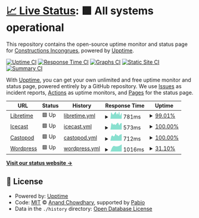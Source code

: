 # [📈 Live Status](https://superlarsen-status.interzone.network): <!--live status--> **🟩 All systems operational**

This repository contains the open-source uptime monitor and status page for [Constructions Incongrues](https://www.constructions-incongrues.net), powered by [Upptime](https://github.com/upptime/upptime).

[![Uptime CI](https://github.com/constructions-incongrues/superlarsen-status/workflows/Uptime%20CI/badge.svg)](https://github.com/constructions-incongrues/superlarsen-status/actions?query=workflow%3A%22Uptime+CI%22)
[![Response Time CI](https://github.com/constructions-incongrues/superlarsen-status/workflows/Response%20Time%20CI/badge.svg)](https://github.com/constructions-incongrues/superlarsen-status/actions?query=workflow%3A%22Response+Time+CI%22)
[![Graphs CI](https://github.com/constructions-incongrues/superlarsen-status/workflows/Graphs%20CI/badge.svg)](https://github.com/constructions-incongrues/superlarsen-status/actions?query=workflow%3A%22Graphs+CI%22)
[![Static Site CI](https://github.com/constructions-incongrues/superlarsen-status/workflows/Static%20Site%20CI/badge.svg)](https://github.com/constructions-incongrues/superlarsen-status/actions?query=workflow%3A%22Static+Site+CI%22)
[![Summary CI](https://github.com/constructions-incongrues/superlarsen-status/workflows/Summary%20CI/badge.svg)](https://github.com/constructions-incongrues/superlarsen-status/actions?query=workflow%3A%22Summary+CI%22)

With [Upptime](https://upptime.js.org), you can get your own unlimited and free uptime monitor and status page, powered entirely by a GitHub repository. We use [Issues](https://github.com/constructions-incongrues/superlarsen-status/issues) as incident reports, [Actions](https://github.com/constructions-incongrues/superlarsen-status/actions) as uptime monitors, and [Pages](https://superlarsen-status.interzone.network) for the status page.

<!--start: status pages-->
<!-- This summary is generated by Upptime (https://github.com/upptime/upptime) -->
<!-- Do not edit this manually, your changes will be overwritten -->
<!-- prettier-ignore -->
| URL | Status | History | Response Time | Uptime |
| --- | ------ | ------- | ------------- | ------ |
| <img alt="" src="https://icons.duckduckgo.com/ip3/libretime.superlarsen.fr.ico" height="13"> [Libretime](https://libretime.superlarsen.fr) | 🟩 Up | [libretime.yml](https://github.com/constructions-incongrues/superlarsen-status/commits/HEAD/history/libretime.yml) | <details><summary><img alt="Response time graph" src="./graphs/libretime/response-time-week.png" height="20"> 781ms</summary><br><a href="https://status.superlarsen.fr/history/libretime"><img alt="Response time 780" src="https://img.shields.io/endpoint?url=https%3A%2F%2Fraw.githubusercontent.com%2Fconstructions-incongrues%2Fsuperlarsen-status%2FHEAD%2Fapi%2Flibretime%2Fresponse-time.json"></a><br><a href="https://status.superlarsen.fr/history/libretime"><img alt="24-hour response time 658" src="https://img.shields.io/endpoint?url=https%3A%2F%2Fraw.githubusercontent.com%2Fconstructions-incongrues%2Fsuperlarsen-status%2FHEAD%2Fapi%2Flibretime%2Fresponse-time-day.json"></a><br><a href="https://status.superlarsen.fr/history/libretime"><img alt="7-day response time 781" src="https://img.shields.io/endpoint?url=https%3A%2F%2Fraw.githubusercontent.com%2Fconstructions-incongrues%2Fsuperlarsen-status%2FHEAD%2Fapi%2Flibretime%2Fresponse-time-week.json"></a><br><a href="https://status.superlarsen.fr/history/libretime"><img alt="30-day response time 780" src="https://img.shields.io/endpoint?url=https%3A%2F%2Fraw.githubusercontent.com%2Fconstructions-incongrues%2Fsuperlarsen-status%2FHEAD%2Fapi%2Flibretime%2Fresponse-time-month.json"></a><br><a href="https://status.superlarsen.fr/history/libretime"><img alt="1-year response time 780" src="https://img.shields.io/endpoint?url=https%3A%2F%2Fraw.githubusercontent.com%2Fconstructions-incongrues%2Fsuperlarsen-status%2FHEAD%2Fapi%2Flibretime%2Fresponse-time-year.json"></a></details> | <details><summary><a href="https://status.superlarsen.fr/history/libretime">99.01%</a></summary><a href="https://status.superlarsen.fr/history/libretime"><img alt="All-time uptime 99.60%" src="https://img.shields.io/endpoint?url=https%3A%2F%2Fraw.githubusercontent.com%2Fconstructions-incongrues%2Fsuperlarsen-status%2FHEAD%2Fapi%2Flibretime%2Fuptime.json"></a><br><a href="https://status.superlarsen.fr/history/libretime"><img alt="24-hour uptime 100.00%" src="https://img.shields.io/endpoint?url=https%3A%2F%2Fraw.githubusercontent.com%2Fconstructions-incongrues%2Fsuperlarsen-status%2FHEAD%2Fapi%2Flibretime%2Fuptime-day.json"></a><br><a href="https://status.superlarsen.fr/history/libretime"><img alt="7-day uptime 99.01%" src="https://img.shields.io/endpoint?url=https%3A%2F%2Fraw.githubusercontent.com%2Fconstructions-incongrues%2Fsuperlarsen-status%2FHEAD%2Fapi%2Flibretime%2Fuptime-week.json"></a><br><a href="https://status.superlarsen.fr/history/libretime"><img alt="30-day uptime 99.60%" src="https://img.shields.io/endpoint?url=https%3A%2F%2Fraw.githubusercontent.com%2Fconstructions-incongrues%2Fsuperlarsen-status%2FHEAD%2Fapi%2Flibretime%2Fuptime-month.json"></a><br><a href="https://status.superlarsen.fr/history/libretime"><img alt="1-year uptime 99.60%" src="https://img.shields.io/endpoint?url=https%3A%2F%2Fraw.githubusercontent.com%2Fconstructions-incongrues%2Fsuperlarsen-status%2FHEAD%2Fapi%2Flibretime%2Fuptime-year.json"></a></details>
| <img alt="" src="https://icons.duckduckgo.com/ip3/icecast.superlarsen.fr.ico" height="13"> [Icecast](https://icecast.superlarsen.fr) | 🟩 Up | [icecast.yml](https://github.com/constructions-incongrues/superlarsen-status/commits/HEAD/history/icecast.yml) | <details><summary><img alt="Response time graph" src="./graphs/icecast/response-time-week.png" height="20"> 573ms</summary><br><a href="https://status.superlarsen.fr/history/icecast"><img alt="Response time 576" src="https://img.shields.io/endpoint?url=https%3A%2F%2Fraw.githubusercontent.com%2Fconstructions-incongrues%2Fsuperlarsen-status%2FHEAD%2Fapi%2Ficecast%2Fresponse-time.json"></a><br><a href="https://status.superlarsen.fr/history/icecast"><img alt="24-hour response time 513" src="https://img.shields.io/endpoint?url=https%3A%2F%2Fraw.githubusercontent.com%2Fconstructions-incongrues%2Fsuperlarsen-status%2FHEAD%2Fapi%2Ficecast%2Fresponse-time-day.json"></a><br><a href="https://status.superlarsen.fr/history/icecast"><img alt="7-day response time 573" src="https://img.shields.io/endpoint?url=https%3A%2F%2Fraw.githubusercontent.com%2Fconstructions-incongrues%2Fsuperlarsen-status%2FHEAD%2Fapi%2Ficecast%2Fresponse-time-week.json"></a><br><a href="https://status.superlarsen.fr/history/icecast"><img alt="30-day response time 576" src="https://img.shields.io/endpoint?url=https%3A%2F%2Fraw.githubusercontent.com%2Fconstructions-incongrues%2Fsuperlarsen-status%2FHEAD%2Fapi%2Ficecast%2Fresponse-time-month.json"></a><br><a href="https://status.superlarsen.fr/history/icecast"><img alt="1-year response time 576" src="https://img.shields.io/endpoint?url=https%3A%2F%2Fraw.githubusercontent.com%2Fconstructions-incongrues%2Fsuperlarsen-status%2FHEAD%2Fapi%2Ficecast%2Fresponse-time-year.json"></a></details> | <details><summary><a href="https://status.superlarsen.fr/history/icecast">100.00%</a></summary><a href="https://status.superlarsen.fr/history/icecast"><img alt="All-time uptime 100.00%" src="https://img.shields.io/endpoint?url=https%3A%2F%2Fraw.githubusercontent.com%2Fconstructions-incongrues%2Fsuperlarsen-status%2FHEAD%2Fapi%2Ficecast%2Fuptime.json"></a><br><a href="https://status.superlarsen.fr/history/icecast"><img alt="24-hour uptime 100.00%" src="https://img.shields.io/endpoint?url=https%3A%2F%2Fraw.githubusercontent.com%2Fconstructions-incongrues%2Fsuperlarsen-status%2FHEAD%2Fapi%2Ficecast%2Fuptime-day.json"></a><br><a href="https://status.superlarsen.fr/history/icecast"><img alt="7-day uptime 100.00%" src="https://img.shields.io/endpoint?url=https%3A%2F%2Fraw.githubusercontent.com%2Fconstructions-incongrues%2Fsuperlarsen-status%2FHEAD%2Fapi%2Ficecast%2Fuptime-week.json"></a><br><a href="https://status.superlarsen.fr/history/icecast"><img alt="30-day uptime 100.00%" src="https://img.shields.io/endpoint?url=https%3A%2F%2Fraw.githubusercontent.com%2Fconstructions-incongrues%2Fsuperlarsen-status%2FHEAD%2Fapi%2Ficecast%2Fuptime-month.json"></a><br><a href="https://status.superlarsen.fr/history/icecast"><img alt="1-year uptime 100.00%" src="https://img.shields.io/endpoint?url=https%3A%2F%2Fraw.githubusercontent.com%2Fconstructions-incongrues%2Fsuperlarsen-status%2FHEAD%2Fapi%2Ficecast%2Fuptime-year.json"></a></details>
| <img alt="" src="https://icons.duckduckgo.com/ip3/castopod.superlarsen.fr.ico" height="13"> [Castopod](https://castopod.superlarsen.fr/) | 🟩 Up | [castopod.yml](https://github.com/constructions-incongrues/superlarsen-status/commits/HEAD/history/castopod.yml) | <details><summary><img alt="Response time graph" src="./graphs/castopod/response-time-week.png" height="20"> 712ms</summary><br><a href="https://status.superlarsen.fr/history/castopod"><img alt="Response time 698" src="https://img.shields.io/endpoint?url=https%3A%2F%2Fraw.githubusercontent.com%2Fconstructions-incongrues%2Fsuperlarsen-status%2FHEAD%2Fapi%2Fcastopod%2Fresponse-time.json"></a><br><a href="https://status.superlarsen.fr/history/castopod"><img alt="24-hour response time 620" src="https://img.shields.io/endpoint?url=https%3A%2F%2Fraw.githubusercontent.com%2Fconstructions-incongrues%2Fsuperlarsen-status%2FHEAD%2Fapi%2Fcastopod%2Fresponse-time-day.json"></a><br><a href="https://status.superlarsen.fr/history/castopod"><img alt="7-day response time 712" src="https://img.shields.io/endpoint?url=https%3A%2F%2Fraw.githubusercontent.com%2Fconstructions-incongrues%2Fsuperlarsen-status%2FHEAD%2Fapi%2Fcastopod%2Fresponse-time-week.json"></a><br><a href="https://status.superlarsen.fr/history/castopod"><img alt="30-day response time 698" src="https://img.shields.io/endpoint?url=https%3A%2F%2Fraw.githubusercontent.com%2Fconstructions-incongrues%2Fsuperlarsen-status%2FHEAD%2Fapi%2Fcastopod%2Fresponse-time-month.json"></a><br><a href="https://status.superlarsen.fr/history/castopod"><img alt="1-year response time 698" src="https://img.shields.io/endpoint?url=https%3A%2F%2Fraw.githubusercontent.com%2Fconstructions-incongrues%2Fsuperlarsen-status%2FHEAD%2Fapi%2Fcastopod%2Fresponse-time-year.json"></a></details> | <details><summary><a href="https://status.superlarsen.fr/history/castopod">100.00%</a></summary><a href="https://status.superlarsen.fr/history/castopod"><img alt="All-time uptime 100.00%" src="https://img.shields.io/endpoint?url=https%3A%2F%2Fraw.githubusercontent.com%2Fconstructions-incongrues%2Fsuperlarsen-status%2FHEAD%2Fapi%2Fcastopod%2Fuptime.json"></a><br><a href="https://status.superlarsen.fr/history/castopod"><img alt="24-hour uptime 100.00%" src="https://img.shields.io/endpoint?url=https%3A%2F%2Fraw.githubusercontent.com%2Fconstructions-incongrues%2Fsuperlarsen-status%2FHEAD%2Fapi%2Fcastopod%2Fuptime-day.json"></a><br><a href="https://status.superlarsen.fr/history/castopod"><img alt="7-day uptime 100.00%" src="https://img.shields.io/endpoint?url=https%3A%2F%2Fraw.githubusercontent.com%2Fconstructions-incongrues%2Fsuperlarsen-status%2FHEAD%2Fapi%2Fcastopod%2Fuptime-week.json"></a><br><a href="https://status.superlarsen.fr/history/castopod"><img alt="30-day uptime 100.00%" src="https://img.shields.io/endpoint?url=https%3A%2F%2Fraw.githubusercontent.com%2Fconstructions-incongrues%2Fsuperlarsen-status%2FHEAD%2Fapi%2Fcastopod%2Fuptime-month.json"></a><br><a href="https://status.superlarsen.fr/history/castopod"><img alt="1-year uptime 100.00%" src="https://img.shields.io/endpoint?url=https%3A%2F%2Fraw.githubusercontent.com%2Fconstructions-incongrues%2Fsuperlarsen-status%2FHEAD%2Fapi%2Fcastopod%2Fuptime-year.json"></a></details>
| <img alt="" src="https://icons.duckduckgo.com/ip3/www.superlarsen.fr.ico" height="13"> [Wordpress](https://www.superlarsen.fr/) | 🟩 Up | [wordpress.yml](https://github.com/constructions-incongrues/superlarsen-status/commits/HEAD/history/wordpress.yml) | <details><summary><img alt="Response time graph" src="./graphs/wordpress/response-time-week.png" height="20"> 1016ms</summary><br><a href="https://status.superlarsen.fr/history/wordpress"><img alt="Response time 1016" src="https://img.shields.io/endpoint?url=https%3A%2F%2Fraw.githubusercontent.com%2Fconstructions-incongrues%2Fsuperlarsen-status%2FHEAD%2Fapi%2Fwordpress%2Fresponse-time.json"></a><br><a href="https://status.superlarsen.fr/history/wordpress"><img alt="24-hour response time 913" src="https://img.shields.io/endpoint?url=https%3A%2F%2Fraw.githubusercontent.com%2Fconstructions-incongrues%2Fsuperlarsen-status%2FHEAD%2Fapi%2Fwordpress%2Fresponse-time-day.json"></a><br><a href="https://status.superlarsen.fr/history/wordpress"><img alt="7-day response time 1016" src="https://img.shields.io/endpoint?url=https%3A%2F%2Fraw.githubusercontent.com%2Fconstructions-incongrues%2Fsuperlarsen-status%2FHEAD%2Fapi%2Fwordpress%2Fresponse-time-week.json"></a><br><a href="https://status.superlarsen.fr/history/wordpress"><img alt="30-day response time 1016" src="https://img.shields.io/endpoint?url=https%3A%2F%2Fraw.githubusercontent.com%2Fconstructions-incongrues%2Fsuperlarsen-status%2FHEAD%2Fapi%2Fwordpress%2Fresponse-time-month.json"></a><br><a href="https://status.superlarsen.fr/history/wordpress"><img alt="1-year response time 1016" src="https://img.shields.io/endpoint?url=https%3A%2F%2Fraw.githubusercontent.com%2Fconstructions-incongrues%2Fsuperlarsen-status%2FHEAD%2Fapi%2Fwordpress%2Fresponse-time-year.json"></a></details> | <details><summary><a href="https://status.superlarsen.fr/history/wordpress">31.10%</a></summary><a href="https://status.superlarsen.fr/history/wordpress"><img alt="All-time uptime 12.65%" src="https://img.shields.io/endpoint?url=https%3A%2F%2Fraw.githubusercontent.com%2Fconstructions-incongrues%2Fsuperlarsen-status%2FHEAD%2Fapi%2Fwordpress%2Fuptime.json"></a><br><a href="https://status.superlarsen.fr/history/wordpress"><img alt="24-hour uptime 100.00%" src="https://img.shields.io/endpoint?url=https%3A%2F%2Fraw.githubusercontent.com%2Fconstructions-incongrues%2Fsuperlarsen-status%2FHEAD%2Fapi%2Fwordpress%2Fuptime-day.json"></a><br><a href="https://status.superlarsen.fr/history/wordpress"><img alt="7-day uptime 31.10%" src="https://img.shields.io/endpoint?url=https%3A%2F%2Fraw.githubusercontent.com%2Fconstructions-incongrues%2Fsuperlarsen-status%2FHEAD%2Fapi%2Fwordpress%2Fuptime-week.json"></a><br><a href="https://status.superlarsen.fr/history/wordpress"><img alt="30-day uptime 12.65%" src="https://img.shields.io/endpoint?url=https%3A%2F%2Fraw.githubusercontent.com%2Fconstructions-incongrues%2Fsuperlarsen-status%2FHEAD%2Fapi%2Fwordpress%2Fuptime-month.json"></a><br><a href="https://status.superlarsen.fr/history/wordpress"><img alt="1-year uptime 12.65%" src="https://img.shields.io/endpoint?url=https%3A%2F%2Fraw.githubusercontent.com%2Fconstructions-incongrues%2Fsuperlarsen-status%2FHEAD%2Fapi%2Fwordpress%2Fuptime-year.json"></a></details>

<!--end: status pages-->

[**Visit our status website →**](https://superlarsen-status.interzone.network)

## 📄 License

- Powered by: [Upptime](https://github.com/upptime/upptime)
- Code: [MIT](./LICENSE) © [Anand Chowdhary](https://anandchowdhary.com), supported by [Pabio](https://pabio.com)
- Data in the `./history` directory: [Open Database License](https://opendatacommons.org/licenses/odbl/1-0/)
